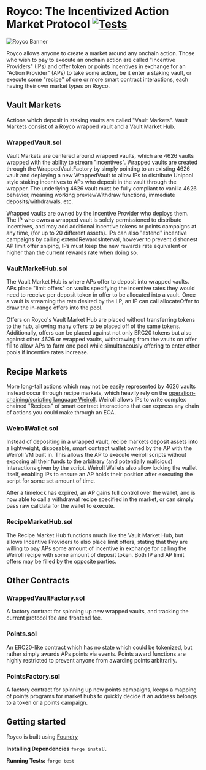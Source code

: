 # Royco: The Incentivized Action Market Protocol [![Tests](https://github.com/roycoprotocol/royco/actions/workflows/test.yml/badge.svg)](https://github.com/roycoprotocol/royco/actions/workflows/test.yml)
![Royco Banner](./roycobanner.png)

Royco allows anyone to create a market around any onchain action. Those who wish to pay to execute an onchain action are called "Incentive Providers" (IPs) and offer token or points incentives in exchange for an "Action Provider" (APs) to take some action, be it enter a staking vault, or execute some "recipe" of one or more smart contract interactions, each having their own market types on Royco.

## Vault Markets
Actions which deposit in staking vaults are called "Vault Markets". Vault Markets consist of a Royco wrapped vault and a Vault Market Hub.
### WrappedVault.sol
Vault Markets are centered around wrapped vaults, which are 4626 vaults wrapped with the ability to stream "incentives". Wrapped vaults are created through the WrappedVaultFactory by simply pointing to an existing 4626 vault and deploying a new WrappedVault to allow IPs to distribute Unipool style staking incentives to APs who deposit in the vault through the wrapper. The underlying 4626 vault must be fully compliant to vanilla 4626 behavior, meaning working previewWithdraw functions, immediate deposits/withdrawals, etc.

Wrapped vaults are owned by the Incentive Provider who deploys them. The IP who owns a wrapped vault is solely permissioned to distribute incentives, and may add additional incentive tokens or points campaigns at any time, (for up to 20 different assets). IPs can also "extend" incentive campaigns by calling extendRewardsInterval, however to prevent dishonest AP limit offer sniping, IPs must keep the new rewards rate equivalent or higher than the current rewards rate when doing so.

### VaultMarketHub.sol
The Vault Market Hub is where APs offer to deposit into wrapped vaults. APs place "limit offers" on vaults specifying the incentive rates they would need to receive per deposit token in offer to be allocated into a vault. Once a vault is streaming the rate desired by the LP, an IP can call allocateOffer to draw the in-range offers into the pool.

Offers on Royco's Vault Market Hub are placed without transferring tokens to the hub, allowing many offers to be placed off of the same tokens. Additionally, offers can be placed against not only ERC20 tokens but also against other 4626 or wrapped vaults, withdrawing from the vaults on offer fill to allow APs to farm one pool while simultaneously offering to enter other pools if incentive rates increase.

## Recipe Markets
More long-tail actions which may not be easily represented by 4626 vaults instead occur through recipe markets, which heavily rely on the [operation-chaining/scripting language Weiroll](https://github.com/weiroll/weiroll). Weiroll allows IPs to write complex chained "Recipes" of smart contract interactions that can express any chain of actions you could make through an EOA.

### WeirollWallet.sol
Instead of depositing in a wrapped vault, recipe markets deposit assets into a lightweight, disposable, smart contract wallet owned by the AP with the Weiroll VM built in. This allows the AP to execute weiroll scripts without exposing all their funds to the arbitrary (and potentially malicious) interactions given by the script. Weiroll Wallets also allow locking the wallet itself, enabling IPs to ensure an AP holds their position after executing the script for some set amount of time. 

After a timelock has expired, an AP gains full control over the wallet, and is now able to call a withdrawal recipe specified in the market, or can simply pass raw calldata for the wallet to execute.

### RecipeMarketHub.sol
The Recipe Market Hub functions much like the Vault Market Hub, but allows Incentive Providers to also place limit offers, stating that they are willing to pay APs some amount of incentive in exchange for calling the Weiroll recipe with some amount of deposit token. Both IP and AP limit offers may be filled by the opposite parties.

## Other Contracts

### WrappedVaultFactory.sol
A factory contract for spinning up new wrapped vaults, and tracking the current protocol fee and frontend fee.

### Points.sol
An ERC20-like contract which has no state which could be tokenized, but rather simply awards APs points via events. Points award functions are highly restricted to prevent anyone from awarding points arbitrarily.

### PointsFactory.sol
A factory contract for spinning up new points campaigns, keeps a mapping of points programs for market hubs to quickly decide if an address belongs to a token or a points campaign.

## Getting started
Royco is built using [Foundry](https://github.com/foundry-rs/foundry)

**Installing Dependencies** ``` forge install ```

**Running Tests:** ``` forge test ```
